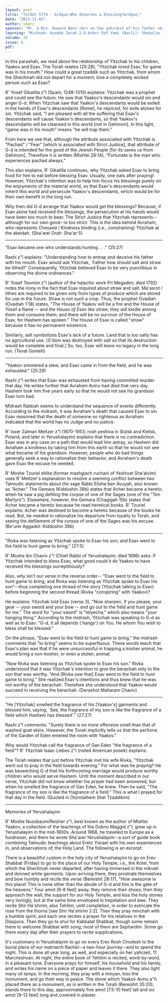 ```yaml
---
layout: post
title: "Toldot 5774 - &ldquo;Who deserves a blessing?&rdquo;"
date: "2013-11-03"
author: skatz
sponsor: "Mr. & Mrs. Howard Benn <br> on the yahrzeit of his father <br> David Benn (David Ben R' Mordechai a\"h)"
learning: "Mishnah: Avodah Zarah 2:5-6<br> Daf Yomi (Bavli): Shekalim 15<br> Halachah: Mishnah Berurah 309:3-5"
volume: 28
issue: 6
pdf: 
---
```


 In this parashah, we read about the relationship of Yitzchak to his children, Yaakov and Esav. The Torah relates (25:28), "Yitzchak loved Esav, for game was in his mouth." How could a great tzaddik such as Yitzchak, from whom the Shechinah did not depart for a moment, love a completely wicked person such as Esav?

 R' Yosef Gikatilla z"l (Spain; 1248-1310) explains: Yitzchak was a prophet and could see the future. He saw that Yaakov's descendants would sin and anger G-d. When Yitzchak saw that Yaakov's descendants would be exiled in the hands of Esav's descendants \[Rome\], he rejoiced, for exile atones for sin. Yitzchak said, "I am pleased with all the suffering that Esav's descendants will cause Yaakov's descendants, so that Yaakov's descendants will be cleansed in this world \[not in Gehinom\]. In this light, "game was in his mouth" means "he will trap them."

 From here we see that, although the attribute associated with Yitzchak is "Pachad" / "Fear" \[which is associated with Strict Justice\], that attribute of G-d is intended for the good of the Jewish People \[for its saves us from Gehinom\]. Therefore it is written (Mishlei 28:14), "Fortunate is the man who experiences pachad always."

 This also explains, R' Gikatilla continues, why Yitzchak asked Esav to bring food for him to eat before blessing Esav. Usually, one eats after praying! However, Yitzchak's intention was to help him focus his blessings purely on the enjoyments of the material world, so that Esav's descendants would inherit this world and persecute Yaakov's descendants, which would be for their own benefit in the long run.

 Why then did G-d arrange that Yaakov would get the blessings? Because, if Esav alone had received the blessings, the persecution at his hands would have been too much to bear. The Strict Justice that Yitzchak represents--although for our own good--is too strict. This is the idea behind Avraham, who represents Chessed / Kindness binding (i.e., constraining) Yitzchak at the akeidah. (Sha'arei Orah: Sha'ar 5)

 ********

 "Esav became one who understands hunting . . ." (25:27)

 Rashi z"l explains: "Understanding how to entrap and deceive his father with his mouth. Esav would ask Yitzchak, `Father how should salt and straw be tithed?' Consequently, Yitzchak believed Esav to be very punctilious in observing the divine ordinances."

 R' Yosef Teomim z"l (author of the halachic work Pri Megadim; died 1792) notes the irony in the fact that Esav inquired about straw and salt. Ma'asrot / tithes are required to be given only from types of produce which are stored for use in the future. Straw is not such a crop. Thus, the prophet Ovadiah (Ovadiah 1:18) states, "The House of Yaakov will be a fire and the House of Yosef a flame -- and *the House of Esav like straw*; they will kindle among them and consume them; and there will be no survivor of the House of Esav, for Hashem has spoken." The House of Esav is called "straw" because it has no permanent existence.

 Similarly, salt symbolizes Esav's lack of a future. Land that is too salty has no agricultural use. \[S'dom was destroyed with salt so that its destruction would be complete and final.\] So, too, Esav will leave no legacy in the long run. (Tevat Gomeh)

 ********

 "Yaakov simmered a stew, and Esav came in from the field, and he  was exhausted." (25:29)

 Rashi z"l writes that Esav was exhausted from having committed murder that day. He writes further that Avraham Avinu had died that very day. Hashem took him five years early so that he would not see his grandson Esav turn bad.

 Midrash Rabbah seems to understand the sequence of events differently. According to the midrash, it was Avraham's death that caused Esav to sin. Esav reasoned that the death of someone so righteous as Avraham indicated that the world has no Judge and no justice.

 R' Isser Zalman Meltzer z"l (1870-1953; rosh yeshiva in Slutsk and Kletsk, Poland, and later in Yerushalayim) explains that there is no contradiction. Esav was in any case on a path that would lead him astray, so Hashem did Avraham a kindness by taking him from this earth so that he would not see what became of his grandson. However, people who do bad things generally seek a way to rationalize their behavior, and Avraham's death gave Esav the excuse he needed.

 R' Moshe Tzuriel shlita (former mashgiach ruchani of Yeshivat Sha'alvim) uses R' Meltzer's explanation to resolve a seeming conflict between two Talmudic statements about the sage Rabbi Elisha ben Avuyah, also known as "Acher." The Gemara (Kiddushin 39b) states that Acher became a heretic when he saw a pig defiling the corpse of one of the Sages (one of the "Ten Martyrs"). Elsewhere, however, the Gemara (Chagigah 15b) states that Acher became a heretic because he read heretical books. R' Tzuriel explains: Acher was destined to become a heretic because of the books he read. But, he needed to rationalize his departure from loyalty to Torah, and seeing the defilement of the corpse of one of the Sages was his excuse. (Be'urei Aggadot: Kiddushin 39b)

 ********

 "Rivka was listening as Yitzchak spoke to Esav his son; and Esav  went to the field to hunt game to bring." (27:5)

 R' Moshe ibn Chaviv z"l (Chief Rabbi of Yerushalayim; died 1696) asks: If Yitzchak intended to bless Esav, what good could it do Yaakov to have received the blessings surreptitiously?

 Also, why isn't our verse in the reverse order-- "Esav went to the field to hunt game to bring; and Rivka was listening as Yitzchak spoke to Esav his son"--thus completing one thread of the story (Yitzchak talking to Esav) before beginning the second thread (Rivka "conspiring" with Yaakov)?

 He explains: Yitzchak told Esav (verse 3), "Now sharpen, if you please, your gear -- your sword and your bow -- and go out to the field and hunt game for me." The word for "your sword" is "telyecha," which also means "your hanging thing." According to the midrash, Yitzchak was speaking to G-d as well as to Esav: "G-d, it all depends (`hangs') on You. He whom You wish to bless shall be blessed."

 On the phrase, "Esav went to the field to hunt game to bring," the midrash comments that "to bring" seems to be superfluous. These words teach that Esav's plan was that if he were unsuccessful in trapping a kosher animal, he would bring a non-kosher, or even a stolen, animal.

 "Now Rivka was listening as Yitzchak spoke to Esav his son." Rivka understood that it was Yitzchak's intention to give the berachah only to the son that was worthy. "And \[Rivka saw that\] Esav went to the field to hunt game to bring." She realized Esav's intentions and thus knew that he was not worthy of the berachah. Therefore she understood that Yaakov would succeed in receiving the berachah. (Derashot Maharam Chaviv)

 ********

 "He \[Yitzchak\] smelled the fragrance of his \[Yaakov's\] garments  and blessed him, saying, `See, the fragrance of my son is like  the fragrance of a field which Hashem has blessed'." (27:27)

 Rashi z"l comments: "Surely there is no more offensive smell than that of washed goat skins. However, the Torah implicitly tells us that the perfume of the Garden of Eden entered the room with Yaakov."

 Why would Yitzchak call the fragrance of Gan Eden "the fragrance of a field"? R' Yitzchak Isaac Liebes z"l (noted American posek) explains:

 The Torah relates that just before Yitzchak met his wife Rivka, "Yitzchak went out to pray in the field towards evening." For what was he praying? He was beseeching G-d that his forthcoming marriage would produce worthy children who would serve Hashem. Until the moment described in our verse, Yitzchak did not know whether his prayer had been answered, but when he smelled the fragrance of Gan Eden, he knew. Then he said, "The fragrance of my son is like the fragrance of a field." This is what I prayed for that day in the field. (Quoted in Otzrotaihem Shel Tzaddikim)

 ********

 Memories of Yerushalayim

 R' Moshe Nussbaum/Reisher z"l, best known as the author of  Mishlei Yaakov, a collection of the teachings of the Dubno Maggid  z"l, grew up in Yerushalayim in the mid-1800s. Around 1868, he  traveled to Europe as a fundraiser, and there he wrote Sha'arei  Yerushalayim--a sort of guide book combining Talmudic teachings  about Eretz Yisrael with his own experiences in, and observations  of, the Holy Land. The following is an excerpt:

 There is a beautiful custom in the holy city of Yerushalayim to go on Erev Shabbat (Friday) to go to the place of our Holy Temple, i.e., the Kotel, from which the Shechinah never departed, after having immersed in the mikvah and donned white garments. Upon arriving there, they prostrate themselves and bow humbly and recite the verse (Bereishit 28:17), "How awesome is this place! This is none other than the abode of G-d and this is the gate of the heavens." Four amot \[6-8 feet\] away, they remove their shoes; then they approach the wall, the support for our Holy Temple, and kiss the holy stones very lovingly, but at the same time enveloped in trepidation and awe. They recite Shir Ha'shirim, also Tehilim, until completion, in order to extricate the rose from the thorns \[see Shir Ha'shirim 2:2\]. Then they pray minchah with a humble spirit, and each one recites a prayer for his relatives in the Diaspora. Then they go to shul for Kabbalat Shabbat, though some remain there to welcome Shabbat with song; most of them are Sephardim. Some go there every day after their prayers to recite supplications.

 It's customary in Yerushalayim to go on every Erev Rosh Chodesh to the burial place of our matriarch Rachel--a two-hour journey--and to spend the night. This is done all year long, as well, and especially on her yahrzeit, 11 Marcheshvan. At night, the entire book of Tehilim is recited, word-by-word, in a pleasant tune. Everyone prays for himself, his household and his family, and writes his name on a piece of paper and leaves it there. They also light many oil lamps. In the morning, they pray with a minyan, kiss the monument, and go their way in peace. The stone which Yaakov Avinu a"h placed there as a monument, as is written in the Torah (Bereishit 35:20), stands there to this day, approximately five amot \[7.5-10 feet\] tall and six amot \[9-12 feet\] long and covered in plaster.

